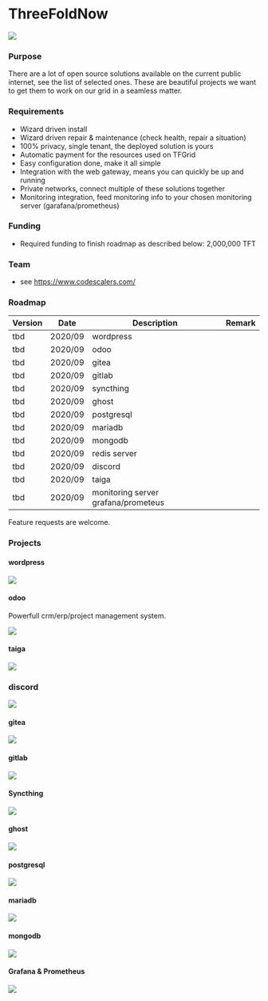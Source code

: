 # ThreeFoldNow

![](cap2layer.png)

### Purpose

There are a lot of open source solutions available on the current public internet, see the list of selected ones.
These are beautiful projects we want to get them to work on our grid in a seamless matter.

### Requirements

- Wizard driven install
- Wizard driven repair & maintenance (check health, repair a situation)
- 100% privacy, single tenant, the deployed solution is yours
- Automatic payment for the resources used on TFGrid
- Easy configuration done, make it all simple
- Integration with the web gateway, means you can quickly be up and running
- Private networks, connect multiple of these solutions together
- Monitoring integration, feed monitoring info to your chosen monitoring server (garafana/prometheus)

### Funding

- Required funding to finish roadmap as described below: 2,000,000 TFT

### Team

- see https://www.codescalers.com/

### Roadmap

| Version         | Date   | Description | Remark |
|:-------------|--------|-------------|-----------------|
| tbd |  2020/09 | wordpress |  |
| tbd |  2020/09 | odoo |  |
| tbd |  2020/09 | gitea |  |
| tbd |  2020/09 | gitlab |  |
| tbd |  2020/09 | syncthing |  |
| tbd |  2020/09 | ghost |  |
| tbd |  2020/09 | postgresql |  |
| tbd |  2020/09 | mariadb |  |
| tbd |  2020/09 | mongodb |  |
| tbd |  2020/09 | redis server |  |
| tbd |  2020/09 | discord |  |
| tbd |  2020/09 | taiga |  |
| tbd |  2020/09 | monitoring server grafana/prometeus |  |

Feature requests are welcome.

### Projects

#### wordpress

![](./img/wordpress.png)

#### odoo

Powerfull crm/erp/project management system.

![](./img/odoo.png)

#### taiga

![](./img/taiga.png)

### discord

![](./img/discord.png)

#### gitea

![](./img/gitea.png)

#### gitlab

![](./img/gitlab.png)

#### Syncthing

![](./img/synchting.png)

#### ghost

![](./img/ghost.png)

#### postgresql

![](./img/postgresql.png)

#### mariadb

![](./img/mariadb.png)

#### mongodb

![](https://www.viafirma.com/blog-xnoccio/wp-content/uploads/sites/3/2017/12/MongoDB.jpeg)

#### Grafana & Prometheus

![](https://miro.medium.com/max/3694/1*KimwgjULRZzONpjGFH1sTA.png)